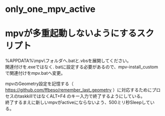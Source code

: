 # only_one_mpv_active

# mpvが多重起動しないようにするスクリプト

%APPDATA%\mpv\フォルダへ.batと.vbsを展開してください。  
関連付けを.exeではなく. batに設定する必要があるので、mpv-install_customで関連付けをmpv.batへ変更。  

mpvのGeometry設定を記憶する（ https://github.com/ffbeso/remember_last_geometry ）に対応するためにプロセスのtaskkillではなくALT+F4
のキー入力で終了するようにしている。  
終了するまえに新しいmpvがactiveにならないよう、500ミリ秒Sleepしている。  
